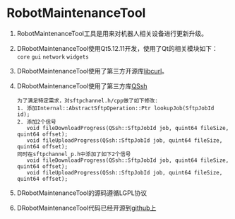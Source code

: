 # RobotMaintenanceTool
1. RobotMaintenanceTool工具是用来对机器人相关设备进行更新升级。

2. DRobotMaintenanceTool使用Qt5.12.11开发，使用了Qt的相关模块如下：
   `core` `gui` `network` `widgets`

3. DRobotMaintenanceTool使用了第三方开源库[libcurl](https://curl.se/libcurl/)。

4. DRobotMaintenanceTool使用了第三方库[QSsh](https://github.com/lvklabs/QSsh)
   ```
   为了满足特定需求，对sftpchannel.h/cpp做了如下修改:
   1. 添加Internal::AbstractSftpOperation::Ptr lookupJob(SftpJobId id);
   2. 添加2个信号
      void fileDownloadProgress(QSsh::SftpJobId job, quint64 fileSize, quint64 offset);
      void fileUploadProgress(QSsh::SftpJobId job, quint64 fileSize, quint64 offset);
   同时在sftpchannel_p.h中添加了如下2个信号
      void fileDownloadProgress(QSsh::SftpJobId job, quint64 fileSize, quint64 offset);
      void fileUploadProgress(QSsh::SftpJobId job, quint64 fileSize, quint64 offset);
   ```
5. DRobotMaintenanceTool的源码遵循LGPL协议

6. DRobotMaintenanceTool代码已经开源到[github上](https://github.com/Dobot-Arm/DRobotMaintenanceTool)

